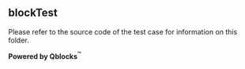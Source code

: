 ## blockTest

Please refer to the source code of the test case for information on this folder.

**Powered by Qblocks<sup>&trade;</sup>**

